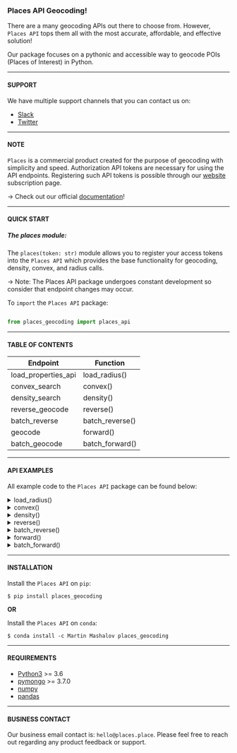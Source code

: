 ### **Places API Geocoding**! 

There are a many geocoding APIs out there to choose from. However, `Places API` tops them
all with the most accurate, affordable, and effective solution!  

Our package focuses on a pythonic and accessible way to geocode POIs (Places of Interest) in Python. 

---

#### **SUPPORT**

We have multiple support channels that you can contact us on: 
- [Slack](https://join.slack.com/t/placestheplac-wum4061/shared_invite/zt-xcxsg31e-Unu5i5VPTOBuQ0bTcQU~0A
  )
- [Twitter]()

---

#### **NOTE**

`Places` is a commercial product created for the purpose of geocoding with simplicity and speed. Authorization
API tokens are necessary for using the API endpoints. Registering such API tokens is possible through 
our [website](https://sites.google.com/places.place/comingsoon) subscription page. 

&#8594; Check out our official [documentation](https://docs.google.com/document/d/1pQ2NiONDzIjCViocdG2P9RwbJrJM1P02YSVYkUFTPiE/edit?usp=sharing)!

---

#### **QUICK START**

##### The places module: 

The `places(token: str)` module allows you to register your access tokens into the `Places API` which
provides the base functionality for geocoding, density, convex, and radius calls.

&#8594; Note: The Places API package undergoes constant development so consider that endpoint changes may occur. 

To `import` the `Places API` package:

```python

from places_geocoding import places_api
```

---

#### **TABLE OF CONTENTS**
 
Endpoint | Function
---------|----------
load_properties_api | load_radius()
convex_search | convex()
density_search | density()
reverse_geocode | reverse()
batch_reverse | batch_reverse()
geocode | forward()
batch_geocode | batch_forward()
---

#### API EXAMPLES

All example code to the `Places API` package can be found below:

<details>
<summary>load_radius()</summary>

- coordinate: _required_, indicates `center` of search
- radius: _required_, indicates `radius` of search
- reverse_param: _option_, (_bool_ indicating the `order` of the input coordinates)

##### Example(1)
```python
pg = pa.places(token)

result = pg.load_properties(
    coordinates=[43.0961466, -77.6337776],
    radius=100,
    reverse_param=False
)
```

</details>

<details>
<summary>convex()</summary>

- coordinate_array: _required_, `edges` of polygon
- reverse_param: _optional_, (_bool_ indicating the `order` of the input coordinates)

##### Example(2)
```python
pg = pa.places(token)

result = pg.convex(
    coordinates=[[43.0961466, -77.6337776],
     [43.1018722, -77.6334654],
     [43.1010339, -77.6342459]],
    reverse_param=False
)
```

</details>

<details>
<summary>density()</summary>

#### **Radius Load Density**: 

- unit_input: _required_, str
  * options: [km, mi, m, ft, yd]
- unit_output: _required_, str 
  * options: [km, mi, m, ft, yd]
- coordinates: _optional_, _list_    
- reverse_param: _optional_, (_bool_ indicating the `order` of the input coordinates)

##### Example(3)
```python
pg = pa.places(token)
result = pg.density(
    unit_in='ft',
    unit_out='ft',
    coordinates=[43.1010339, -77.6342459],
    radius=100
)
```

---

#### **Custom Density**:

- unit_input: _required_, str
  * options: [km, mi, m, ft, yd]
- unit_output: _required_, str 
  * options: [km, mi, m, ft, yd]
- custom_option: _optional_, str
  * city
  * postcode
  * region/state
- custom_utility: _optional_, int/str, 
  * custom_utility specifies the input of `custom_option`

##### Example(4)
```python
pg = pa.places(token)
result = pg.density(
    unit_in='ft',
    unit_out='ft',
    custom_option='postcode',
    custom_utility=10980
)
```

</details>

<details>
<summary>reverse()</summary>

- coordinate: _required_, geographic location of `POI`
- radius: _optional_, radius of `error`
  * Default error radius is **10 ft**
- reverse_param: _optional_, (_bool_ indicating the reversal of the input coordinates)

##### Example(5)
```python
pg = pa.places(token)
result = pg.reverse(
    coordinate=[43.1017283, -77.6338936],
    radius=10, 
    reverse_param=False
)
```

</details>

<details>
<summary>batch_reverse()</summary>

- coordinates: _required_, geographic location(s) of `POI`
- radius: _optional_, radius of `error`
  * Default error radius is **10 ft**
- reverse_param: _optional_, (_bool_ indicating the reversal of the input coordinate)

##### Example(6)
```python
pg = pa.places(token)
result = pg.batch_reverse(
    coordinates=[[43.1017283, -77.6338985],
    [43.0936914, -77.6349024],
    [43.0937299, -77.6350315],
    [43.0930091, -77.6354702],
    [43.09245, -77.6353749]],
    radius=10,
    reverse_param=False
)
```

</details>

<details>
<summary>forward()</summary>

#### **Full Address Geocoding**

- full address: _optional_, user-defined<sub>1</sub> address of the POI
1. Places flex-formatting AI allows for multiple address formats  

##### Example(7)
```python
pg = pa.places(token)
result = pg.forward(
    full_address="94 Crittenden Way, Brighton, NY, 14623",
)
```

#### **Parsed Address Geocoding**

- street: _optional_, `street` on which the POI is located
- number: _optional_, `number` of the POI's street
- postcode: _optional_, `zip code` or `microregion` of the POI
- region: _optional_, `state` in the USA<sub>1</sub> or `region` internationally
- city: _optional_, `city` where the POI is located
- unit: _optional_, `unit` if the POI is non-singular (ex. apartment)

1. If the POI is within USA borders, the region must be the state's 2-letter abbreviation
##### Example (8.1) **without** unit
```python
pg = pa.places(token)
result = pg.forward(
    street="Crittenden Way",
    number=94,
    postcode=14623,
    region="NY",
    city="Brighton",
)
```

##### Example (8.2) **with** unit
```python
pg = pa.places(token)
result = pg.forward(
    street="Crittenden Way",
    number=88,
    postcode=14623,
    region="NY",
    city="Brighton",
    unit='Unit 2'
)
```

</details>

<details>
<summary>batch_forward()</summary>

- addresses: _optional_, list of `formatted addresses`
- address_file: _optional_, `JSON` or `XML` file of formatted addresses<sub>1</sub>

1. Note: Check our [documentation]() for formatting details

##### Example(9.1) **array** of addresses
```python
pg = pa.places(token)
result = pg.batch_forward(
    addresses=["88 Crittenden Way, Brighton, NY, 14623, Unit 2",
     "140 Centre Drive, Brighton, NY, 14623",
     "94 Crittenden Way, Brighton, NY, 14623",
     "104 Crittenden Way, Brighton, NY, 14623, Unit 6"
     ]
)
```

##### Example(9.2) **file** of addresses

```python
pg = pa.places(token)
result = pg.batch_forward(
  address_file=address_file.json
)
```

```python
pg = pa.places(token)
result = pg.batch_forward(
  address_file=address_file.xml
)
```

&#8594; Download the [XML](https://github.com/MartinMashalov/PeekAPI/blob/package/analytics/address_file_XML.xml) or [JSON](https://github.com/MartinMashalov/PeekAPI/blob/okteto/analytics/test_spreadsheet_address.json) file as "address_file" to test the examples

</details>


---

#### INSTALLATION

Install the `Places API` on `pip`: 

```
$ pip install places_geocoding
```

**OR**

Install the `Places API` on `conda`: 

```
$ conda install -c Martin Mashalov places_geocoding
```

---

#### REQUIREMENTS

- [Python3](https://www.python.org/downloads/) >= 3.6
- [pymongo](https://pypi.org/project/pymongo/) >= 3.7.0
- [numpy](https://numpy.org/install/)
- [pandas](https://pandas.pydata.org/)

---

#### BUSINESS CONTACT

Our business email contact is: `hello@places.place`. Please feel free to reach out 
regarding any product feedback or support. 
